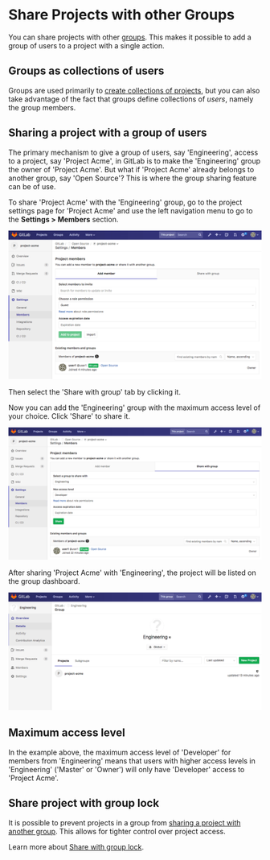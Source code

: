 # Share Projects with other Groups

You can share projects with other [groups](../../group/index.md). This makes it
possible to add a group of users to a project with a single action.

## Groups as collections of users

Groups are used primarily to [create collections of projects](../../group/index.md), but you can also
take advantage of the fact that groups define collections of _users_, namely the group
members.

## Sharing a project with a group of users

The primary mechanism to give a group of users, say 'Engineering', access to a project,
say 'Project Acme', in GitLab is to make the 'Engineering' group the owner of 'Project
Acme'.  But what if 'Project Acme' already belongs to another group, say 'Open Source'?
This is where the group sharing feature can be of use.

To share 'Project Acme' with the 'Engineering' group, go to the project settings page for 'Project Acme' and use the left navigation menu to go to the **Settings > Members** section.

![share project with groups](img/share_project_with_groups.png)

Then select the 'Share with group' tab by clicking it.

Now you can add the 'Engineering' group with the maximum access level of your choice. Click 'Share' to share it.

![share project with groups tab](img/share_project_with_groups_tab.png)

After sharing 'Project Acme' with 'Engineering', the project will be listed on the group dashboard.

!['Project Acme' is listed as a shared project for 'Engineering'](img/other_group_sees_shared_project.png)

## Maximum access level

In the example above, the maximum access level of 'Developer' for members from 'Engineering' means that users with higher access levels in 'Engineering' ('Master' or 'Owner') will only have 'Developer' access to 'Project Acme'.

## Share project with group lock

It is possible to prevent projects in a group from [sharing
a project with another group](../members/share_project_with_groups.md).
This allows for tighter control over project access.

Learn more about [Share with group lock](../../group/index.html#share-with-group-lock).
